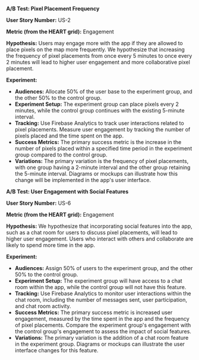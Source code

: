 **A/B Test: Pixel Placement Frequency**

**User Story Number:** US-2

**Metric (from the HEART grid):** Engagement

**Hypothesis:** Users may engage more with the app if they are allowed to place pixels on the map more frequently. We hypothesize that increasing the frequency of pixel placements from once every 5 minutes to once every 2 minutes will lead to higher user engagement and more collaborative pixel placement.

**Experiment:**
- **Audiences:** Allocate 50% of the user base to the experiment group, and the other 50% to the control group.
- **Experiment Setup:** The experiment group can place pixels every 2 minutes, while the control group continues with the existing 5-minute interval.
- **Tracking:** Use Firebase Analytics to track user interactions related to pixel placements. Measure user engagement by tracking the number of pixels placed and the time spent on the app.
- **Success Metrics:** The primary success metric is the increase in the number of pixels placed within a specified time period in the experiment group compared to the control group.
- **Variations:** The primary variation is the frequency of pixel placements, with one group having a 2-minute interval and the other group retaining the 5-minute interval. Diagrams or mockups can illustrate how this change will be implemented in the app's user interface.

**A/B Test: User Engagement with Social Features**

**User Story Number:** US-6

**Metric (from the HEART grid):** Engagement

**Hypothesis:** We hypothesize that incorporating social features into the app, such as a chat room for users to discuss pixel placements, will lead to higher user engagement. Users who interact with others and collaborate are likely to spend more time in the app.

**Experiment:**
- **Audiences:** Assign 50% of users to the experiment group, and the other 50% to the control group.
- **Experiment Setup:** The experiment group will have access to a chat room within the app, while the control group will not have this feature.
- **Tracking:** Use Firebase Analytics to monitor user interactions within the chat room, including the number of messages sent, user participation, and chat room activity.
- **Success Metrics:** The primary success metric is increased user engagement, measured by the time spent in the app and the frequency of pixel placements. Compare the experiment group's engagement with the control group's engagement to assess the impact of social features.
- **Variations:** The primary variation is the addition of a chat room feature in the experiment group. Diagrams or mockups can illustrate the user interface changes for this feature.
